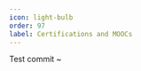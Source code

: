 ```yaml
---
icon: light-bulb
order: 97
label: Certifications and MOOCs
---
```


Test commit
~                           
